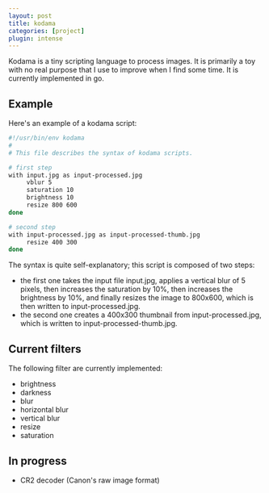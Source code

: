 ```yaml
---
layout: post
title: kodama
categories: [project]
plugin: intense
---
```


Kodama is a tiny scripting language to process images. It is primarily
a toy with no real purpose that I use to improve when I find some
time. It is currently implemented in go.

## Example

Here's an example of a kodama script:

```bash
#!/usr/bin/env kodama
#
# This file describes the syntax of kodama scripts.

# first step
with input.jpg as input-processed.jpg
     vblur 5
     saturation 10
     brightness 10
     resize 800 600
done

# second step
with input-processed.jpg as input-processed-thumb.jpg
     resize 400 300
done
```

The syntax is quite self-explanatory; this script is composed of two
steps:

* the first one takes the input file input.jpg, applies a vertical
  blur of 5 pixels, then increases the saturation by 10%, then increases
  the brightness by 10%, and finally resizes the image to 800x600, which
  is then written to input-processed.jpg.
* the second one creates a 400x300 thumbnail from input-processed.jpg,
  which is written to input-processed-thumb.jpg.

## Current filters

The following filter are currently implemented:

* brightness
* darkness
* blur
* horizontal blur
* vertical blur
* resize
* saturation

## In progress

* CR2 decoder (Canon's raw image format)
